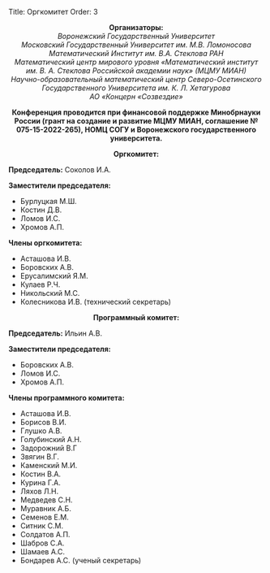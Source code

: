 Title: Оргкомитет
Order: 3

**<center>Организаторы:</center>**
*<center>Воронежский Государственный Университет</center>*
*<center>Московский Государственный Университет им. М.В. Ломоносова</center>*
*<center>Математический Институт им. В.А. Стеклова РАН</center>*
*<center>Математический центр мирового уровня «Математический институт им. В. А. Стеклова Российской академии наук» (МЦМУ МИАН)</center>*
*<center>Научно-образовательный математический центр Северо-Осетинского Государственного Университета им. К. Л. Хетагурова</center>*
*<center>АО «Концерн «Созвездие»</center>*

**<center>Конференция проводится при финансовой поддержке Минобрнауки России (грант на создание и развитие МЦМУ МИАН, соглашение № 075-15-2022-265), НОМЦ СОГУ и Воронежского государственного университета.</center>**

**<center>Оргкомитет:</center>**

**Председатель:** Соколов И.А.

**Заместители председателя:**

* Бурлуцкая М.Ш.
* Костин Д.В.
* Ломов И.С.
* Хромов А.П.

**Члены оргкомитета:**

* Асташова И.В.
* Боровских А.В.
* Eрусалимский Я.М.
* Кулаев Р.Ч.
* Никольский М.С.
* Колесникова И.В. (технический секретарь)

**<center>Программный комитет:</center>**

**Председатель:** Ильин А.В.

**Заместители председателя:**

* Боровских А.В.
* Ломов И.С.
* Хромов А.П.

**Члены программного комитета:**

* Асташова И.В.
* Борисов В.И.
* Глушко А.В.
* Голубинский А.Н.
* Задорожний В.Г
* Звягин В.Г.
* Каменский М.И.
* Костин В.А.
* Курина Г.А.
* Ляхов Л.Н.
* Медведев С.Н.
* Муравник А.Б.
* Семенов Е.М.
* Ситник С.М.
* Солдатов А.П.
* Шабров С.А.
* Шамаев А.С.
* Бондарев А.С. (ученый секретарь)
